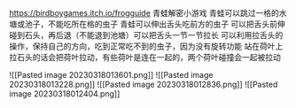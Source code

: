 https://birdboygames.itch.io/frogguide
青蛙解密小游戏
青蛙可以跳过一格的水塘或池子，不能吃所在格的虫子
青蛙可以伸出舌头吃前方的虫子
可以把舌头前伸碰到石头，再后退（不能退到池塘）可以把舌头一节一节拉长
可以利用拉舌头的操作，保持自己的方向，吃到正常吃不到的虫子，因为没有旋转功能
站在荷叶上拉石头的话会把荷叶拉动，有些荷叶是连在一起的，两个荷叶碰撞会一起被拉动



![[Pasted image 20230318013601.png]]
![[Pasted image 20230318013228.png]]
![[Pasted image 20230318012836.png]]
![[Pasted image 20230318012404.png]]